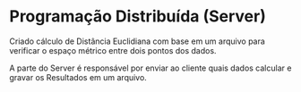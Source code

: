 # Programação Distribuída (Server)


Criado cálculo de Distância Euclidiana com base em um arquivo para verificar o espaço métrico entre dois pontos dos dados.


A parte do Server é responsável por enviar ao cliente quais dados calcular e gravar os Resultados em um arquivo.
